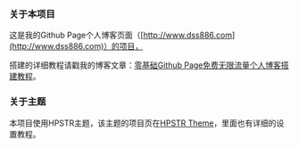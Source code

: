 ### 关于本项目

这是我的Github Page个人博客页面（[http://www.dss886.com](http://www.dss886.com)）的项目，

搭建的详细教程请戳我的博客文章：[零基础Github Page免费无限流量个人博客搭建教程](http://www.dss886.com/2014/05/05/03/)。

### 关于主题

本项目使用HPSTR主题，该主题的项目页在[HPSTR Theme](http://mmistakes.github.io/hpstr-jekyll-theme/)，里面也有详细的设置教程。